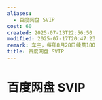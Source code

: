 ```yaml
---
aliases:
  - 百度网盘 SVIP
cost: 60
created: 2025-07-13T22:56:50
modified: 2025-07-17T20:47:23
remark: 车主，每年8月28日续费180
title: 百度网盘 SVIP
---
```


# 百度网盘 SVIP
